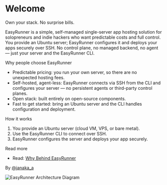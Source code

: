 # Welcome

Own your stack. No surprise bills.

EasyRunner is a simple, self-managed single-server app hosting solution for solopreneurs and indie hackers who want predictable costs and full control. You provide an Ubuntu server; EasyRunner configures it and deploys your apps securely over SSH. No control plane, no managed backend, no agent — just your server and the EasyRunner CLI.

Why people choose EasyRunner

- Predictable pricing: you run your own server, so there are no unexpected hosting fees.
- Self-hosted, agent-less: EasyRunner connects via SSH from the CLI and configures your server — no persistent agents or third-party control planes.
- Open stack: built entirely on open-source components.
- Fast to get started: bring an Ubuntu server and the CLI handles configuration and deployment.

How it works

1. You provide an Ubuntu server (cloud VM, VPS, or bare metal).
2. Use the EasyRunner CLI to connect over SSH.
3. EasyRunner configures the server and deploys your app securely.

Read more

- Read: [Why Behind EasyRunner](https://janaka.dev/side-project-intro-easyrunner/)

By [@janaka_a](http://twitter.com/janaka_a)

![EasyRunner Architecture Diagram](https://easyrunner.xyz/assets/images/image01.jpg?v=cc54c26d)
